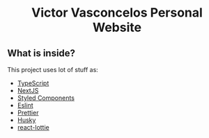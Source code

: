 <h1 align="center">
  Victor Vasconcelos Personal Website
</h1>

## What is inside?

This project uses lot of stuff as:

- [TypeScript](https://www.typescriptlang.org/)
- [NextJS](https://nextjs.org/)
- [Styled Components](https://styled-components.com/)
- [Eslint](https://eslint.org/)
- [Prettier](https://prettier.io/)
- [Husky](https://github.com/typicode/husky)
- [react-lottie](https://github.com/chenqingspring/react-lottie#readme)
